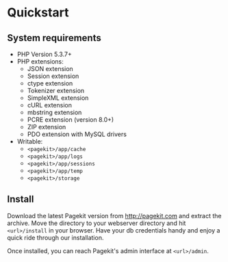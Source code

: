 # Quickstart

## System requirements

- PHP Version 5.3.7+
- PHP extensions:
  - JSON extension
  - Session extension
  - ctype extension
  - Tokenizer extension
  - SimpleXML extension
  - cURL extension
  - mbstring extension
  - PCRE extension (version 8.0+)
  - ZIP extension
  - PDO extension with MySQL drivers
- Writable:
  - `<pagekit>/app/cache`
  - `<pagekit>/app/logs`
  - `<pagekit>/app/sessions`
  - `<pagekit>/app/temp`
  - `<pagekit>/storage`

## Install

Download the latest Pagekit version from http://pagekit.com and extract the archive. Move the directory to your webserver directory and hit `<url>/install` in your browser. Have your db credentials handy and enjoy a quick ride through our installation.

Once installed, you can reach Pagekit's admin interface at `<url>/admin`.
